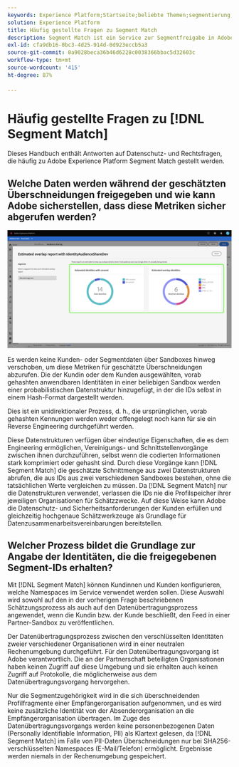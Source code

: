 ```yaml
---
keywords: Experience Platform;Startseite;beliebte Themen;segmentierung;Segmentierung;Segment Match;segment match
solution: Experience Platform
title: Häufig gestellte Fragen zu Segment Match
description: Segment Match ist ein Service zur Segmentfreigabe in Adobe Experience Platform, mit dem zwei oder mehr Experience Platform-Benutzende Segmentdaten auf sichere, verwaltete und datenschutzfreundliche Weise austauschen können.
exl-id: cfa9db16-0bc3-4d25-914d-0d923eccb5a3
source-git-commit: 0a9028beca36b46d6228c0038366bbac5d32603c
workflow-type: tm+mt
source-wordcount: '415'
ht-degree: 87%

---
```


# Häufig gestellte Fragen zu [!DNL Segment Match]

Dieses Handbuch enthält Antworten auf Datenschutz- und Rechtsfragen, die häufig zu Adobe Experience Platform Segment Match gestellt werden.

## Welche Daten werden während der geschätzten Überschneidungen freigegeben und wie kann Adobe sicherstellen, dass diese Metriken sicher abgerufen werden?

![overlap-report.png](./images/overlap-report.png)

Es werden keine Kunden- oder Segmentdaten über Sandboxes hinweg verschoben, um diese Metriken für geschätzte Überschneidungen abzurufen. Die der Kundin oder dem Kunden ausgewählten, vorab gehashten anwendbaren Identitäten in einer beliebigen Sandbox werden einer probabilistischen Datenstruktur hinzugefügt, in der die IDs selbst in einem Hash-Format dargestellt werden.

Dies ist ein unidirektionaler Prozess, d. h., die ursprünglichen, vorab gehashten Kennungen werden weder offengelegt noch kann für sie ein Reverse Engineering durchgeführt werden.

Diese Datenstrukturen verfügen über eindeutige Eigenschaften, die es dem Engineering ermöglichen, Vereinigungs- und Schnittstellenvorgänge zwischen ihnen durchzuführen, selbst wenn die codierten Informationen stark komprimiert oder gehasht sind. Durch diese Vorgänge kann [!DNL Segment Match] die geschätzte Schnittmenge aus zwei Datenstrukturen abrufen, die aus IDs aus zwei verschiedenen Sandboxes bestehen, ohne die tatsächlichen Werte vergleichen zu müssen. Da [!DNL Segment Match] nur die Datenstrukturen verwendet, verlassen die IDs nie die Profilspeicher ihrer jeweiligen Organisationen für Schätzzwecke. Auf diese Weise kann Adobe die Datenschutz- und Sicherheitsanforderungen der Kunden erfüllen und gleichzeitig hochgenaue Schätzwerkzeuge als Grundlage für Datenzusammenarbeitsvereinbarungen bereitstellen.

## Welcher Prozess bildet die Grundlage zur Angabe der Identitäten, die die freigegebenen Segment-IDs erhalten?

Mit [!DNL Segment Match] können Kundinnen und Kunden konfigurieren, welche Namespaces im Service verwendet werden sollen. Diese Auswahl wird sowohl auf den in der vorherigen Frage beschriebenen Schätzungsprozess als auch auf den Datenübertragungsprozess angewendet, wenn die Kundin bzw. der Kunde beschließt, den Feed in einer Partner-Sandbox zu veröffentlichen.

Der Datenübertragungsprozess zwischen den verschlüsselten Identitäten zweier verschiedener Organisationen wird in einer neutralen Rechenumgebung durchgeführt. Für den Datenübertragungsvorgang ist Adobe verantwortlich. Die an der Partnerschaft beteiligten Organisationen haben keinen Zugriff auf diese Umgebung und sie erhalten auch keinen Zugriff auf Protokolle, die möglicherweise aus dem Datenübertragungsvorgang hervorgehen.

Nur die Segmentzugehörigkeit wird in die sich überschneidenden Profilfragmente einer Empfängerorganisation aufgenommen, und es wird keine zusätzliche Identität von der Absenderorganisation an die Empfängerorganisation übertragen. Im Zuge des Datenübertragungsvorgangs werden keine personenbezogenen Daten (Personally Identifiable Information, PII) als Klartext gelesen, da [!DNL Segment Match] im Falle von PII-Daten Überschneidungen nur bei SHA256-verschlüsselten Namespaces (E-Mail/Telefon) ermöglicht. Ergebnisse werden niemals in der Rechenumgebung gespeichert.
